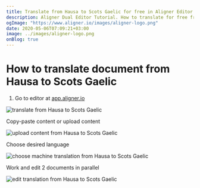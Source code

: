 ```yaml
---
title: Translate from Hausa to Scots Gaelic for free in Aligner Editor
description: Aligner Dual Editor Tutorial. How to translate for free from Hausa to Scots Gaelic. Aligner is multilingual document management platform. 
ogImage: "https://www.aligner.io/images/aligner-logo.png"
date: 2020-05-06T07:09:21+03:00
image: ../images/aligner-logo.png
onBlog: true
---
```


# How to translate document from Hausa to Scots Gaelic

1. Go to editor at [app.aligner.io](https://app.aligner.io "Aligner App web page")

![translate from Hausa to Scots Gaelic](../aligner-blank-editor.png "translate from Hausa to Scots Gaelic")

Copy-paste content or upload content

![upload content from Hausa to Scots Gaelic](../aligner-uploaded-document.png "upload content from Hausa to Scots Gaelic")

Choose desired language

![choose machine translation from Hausa to Scots Gaelic](../aligner-language-dropdown.png "choose machine translation from Hausa to Scots Gaelic")

Work and edit 2 documents in parallel

![edit translation from Hausa to Scots Gaelic](../aligner-double-sitded-editor.png "edit translation from Hausa to Scots Gaelic")

